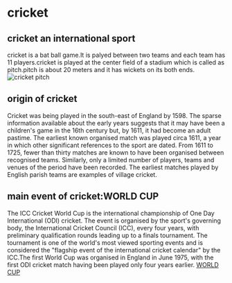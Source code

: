 # cricket
## cricket an international sport
cricket is a bat ball game.It is palyed between two teams and each team has 11 players.cricket is played at the center field of a stadium which is called as pitch.pitch is about 20 meters and it has wickets on its both ends.
![cricket pitch](https://thumbs.dreamstime.com/z/green-cricket-pitch-16967845.jpg)

## origin of cricket
Cricket was being played in the south-east of England by 1598. The sparse information available about the early years suggests that it may have been a children's game in the 16th century but, by 1611, it had become an adult pastime. The earliest known organised match was played circa 1611, a year in which other significant references to the sport are dated. From 1611 to 1725, fewer than thirty matches are known to have been organised between recognised teams. Similarly, only a limited number of players, teams and venues of the period have been recorded. The earliest matches played by English parish teams are examples of village cricket.

## main event of cricket:WORLD CUP
The ICC Cricket World Cup is the international championship of One Day International (ODI) cricket. The event is organised by the sport's governing body, the International Cricket Council (ICC), every four years, with preliminary qualification rounds leading up to a finals tournament. The tournament is one of the world's most viewed sporting events and is considered the "flagship event of the international cricket calendar" by the ICC.The first World Cup was organised in England in June 1975, with the first ODI cricket match having been played only four years earlier.
[WORLD CUP](Icc_cricket_world_cup_trophy.jpg)
